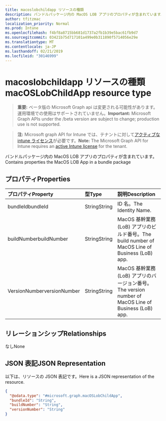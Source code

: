 ```yaml
---
title: macoslobchildapp リソースの種類
description: バンドルパッケージ内の MacOS LOB アプリのプロパティが含まれています。
author: tfitzmac
localization_priority: Normal
ms.prod: Intune
ms.openlocfilehash: f4bf8a8715bb681d1737a2fb1b39e5bac61fb9d7
ms.sourcegitcommit: 03421b75d717101a499e0b311890f5714056e29e
ms.translationtype: MT
ms.contentlocale: ja-JP
ms.lasthandoff: 02/21/2019
ms.locfileid: "30146999"
---
```

# <a name="macoslobchildapp-resource-type"></a><span data-ttu-id="bbaa9-103">macoslobchildapp リソースの種類</span><span class="sxs-lookup"><span data-stu-id="bbaa9-103">macOSLobChildApp resource type</span></span>

> <span data-ttu-id="bbaa9-104">**重要:** ベータ版の Microsoft Graph api は変更される可能性があります。運用環境での使用はサポートされていません。</span><span class="sxs-lookup"><span data-stu-id="bbaa9-104">**Important:** Microsoft Graph APIs under the /beta version are subject to change; production use is not supported.</span></span>

> <span data-ttu-id="bbaa9-105">**注:** Microsoft graph API for Intune では、テナントに対して[アクティブな intune ライセンス](https://go.microsoft.com/fwlink/?linkid=839381)が必要です。</span><span class="sxs-lookup"><span data-stu-id="bbaa9-105">**Note:** The Microsoft Graph API for Intune requires an [active Intune license](https://go.microsoft.com/fwlink/?linkid=839381) for the tenant.</span></span>

<span data-ttu-id="bbaa9-106">バンドルパッケージ内の MacOS LOB アプリのプロパティが含まれています。</span><span class="sxs-lookup"><span data-stu-id="bbaa9-106">Contains properties the MacOS LOB App in a bundle package</span></span>

## <a name="properties"></a><span data-ttu-id="bbaa9-107">プロパティ</span><span class="sxs-lookup"><span data-stu-id="bbaa9-107">Properties</span></span>
|<span data-ttu-id="bbaa9-108">プロパティ</span><span class="sxs-lookup"><span data-stu-id="bbaa9-108">Property</span></span>|<span data-ttu-id="bbaa9-109">型</span><span class="sxs-lookup"><span data-stu-id="bbaa9-109">Type</span></span>|<span data-ttu-id="bbaa9-110">説明</span><span class="sxs-lookup"><span data-stu-id="bbaa9-110">Description</span></span>|
|:---|:---|:---|
|<span data-ttu-id="bbaa9-111">bundleId</span><span class="sxs-lookup"><span data-stu-id="bbaa9-111">bundleId</span></span>|<span data-ttu-id="bbaa9-112">String</span><span class="sxs-lookup"><span data-stu-id="bbaa9-112">String</span></span>|<span data-ttu-id="bbaa9-113">ID 名。</span><span class="sxs-lookup"><span data-stu-id="bbaa9-113">The Identity Name.</span></span>|
|<span data-ttu-id="bbaa9-114">buildNumber</span><span class="sxs-lookup"><span data-stu-id="bbaa9-114">buildNumber</span></span>|<span data-ttu-id="bbaa9-115">String</span><span class="sxs-lookup"><span data-stu-id="bbaa9-115">String</span></span>|<span data-ttu-id="bbaa9-116">MacOS 基幹業務 (LoB) アプリのビルド番号。</span><span class="sxs-lookup"><span data-stu-id="bbaa9-116">The build number of MacOS Line of Business (LoB) app.</span></span>|
|<span data-ttu-id="bbaa9-117">VersionNumber</span><span class="sxs-lookup"><span data-stu-id="bbaa9-117">versionNumber</span></span>|<span data-ttu-id="bbaa9-118">String</span><span class="sxs-lookup"><span data-stu-id="bbaa9-118">String</span></span>|<span data-ttu-id="bbaa9-119">MacOS 基幹業務 (LoB) アプリのバージョン番号。</span><span class="sxs-lookup"><span data-stu-id="bbaa9-119">The version number of MacOS Line of Business (LoB) app.</span></span>|

## <a name="relationships"></a><span data-ttu-id="bbaa9-120">リレーションシップ</span><span class="sxs-lookup"><span data-stu-id="bbaa9-120">Relationships</span></span>
<span data-ttu-id="bbaa9-121">なし</span><span class="sxs-lookup"><span data-stu-id="bbaa9-121">None</span></span>

## <a name="json-representation"></a><span data-ttu-id="bbaa9-122">JSON 表記</span><span class="sxs-lookup"><span data-stu-id="bbaa9-122">JSON Representation</span></span>
<span data-ttu-id="bbaa9-123">以下は、リソースの JSON 表記です。</span><span class="sxs-lookup"><span data-stu-id="bbaa9-123">Here is a JSON representation of the resource.</span></span>
<!-- {
  "blockType": "resource",
  "@odata.type": "microsoft.graph.macOSLobChildApp"
}
-->
``` json
{
  "@odata.type": "#microsoft.graph.macOSLobChildApp",
  "bundleId": "String",
  "buildNumber": "String",
  "versionNumber": "String"
}
```





